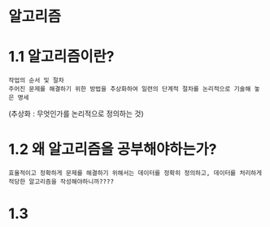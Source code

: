 알고리즘
===
1.1 알고리즘이란?
===
    작업의 순서 및 절차
    주어진 문제를 해결하기 위한 방법을 추상화하여 일련의 단계적 절차를 논리적으로 기술해 놓은 명세

(추상화 : 무엇인가를 논리적으로 정의하는 것)

1.2 왜 알고리즘을 공부해야하는가?
===
    효율적이고 정확하게 문제를 해결하기 위해서는 데이터를 정확히 정의하고, 데이터를 처리하게 적당한 알고리즘을 작성해야하니까????
1.3 
===
